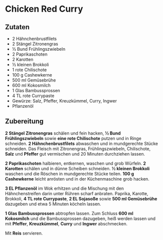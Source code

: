 # Chicken Red Curry

## Zutaten

* 2 Hähnchenbrustfilets
* 2 Stängel Zitronengras
* ½ Bund Frühlingszwiebeln
* 2 Paprikaschoten
* 2 Karotten
* ½ kleinen Brokkoli
* 1 rote Chilischote
* 100 g Cashewkerne
* 500 ml Gemüsebrühe
* 600 ml Kokosmilch
* 1 Glas Bambussprossen
* 4 TL rote Currypaste
* Gewürze: Salz, Pfeffer, Kreuzkümmel, Curry, Ingwer
* Pflanzenöl

## Zubereitung

**2 Stängel Zitronengras** schälen und fein hacken, **½ Bund Frühlingszwiebeln** sowie **eine rote Chilischote** putzen und in Ringe schneiden. **2 Hähnchenbrustfilets** abwaschen und in mundgerechte Stücke schneiden. Das Fleisch mit Zitronengras, Frühlingszwiebeln, Chilischote, **Salz** und **Pfeffer** gut vermischen und 20 Minuten durchziehen lassen.

**2 Paprikaschoten** halbieren, entkernen, waschen und grob Würfeln. **2 Karotten** schälen und in dünne Scheiben schneiden. **½ kleinen Brokkoli** waschen und die Röschen in mundgerechte Stücke teilen. **100 g Cashewkerne** leicht anrösten und in der Küchenmaschine grob hacken.

**3 EL Pflanzenöl** im Wok erhitzen und die Mischung mit den Hähnchenstreifen darin unter Rühren scharf anbraten. Paprika, Karotte, Brokkoli, **4 TL rote Currypaste**, **2 EL Sojasoße** sowie **500 ml Gemüsebrühe** dazugeben und etwa 5 Minuten köcheln lassen.

**1 Glas Bambussprossen** abtropfen lassen. Zum Schluss **600 ml Kokosmilch** und die Bambussprossen dazugeben, heiß werden lassen und mit **Pfeffer**, **Kreuzkümmel**, **Curry** und **Ingwer** abschmecken.

Mit **Reis** servieren.